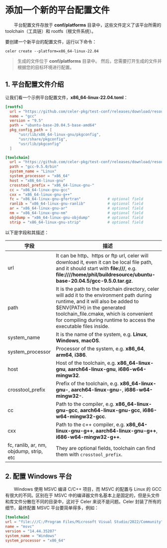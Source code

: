 # 添加一个新的平台配置文件

&emsp;&emsp;平台配置文件存放于 **conf/platforms** 目录中，这些文件定义了该平台所需的 toolchain（工具链）和 rootfs（根文件系统）。

要创建一个新平台的配置文件，运行以下命令：

```
celer create --platform=x86_64-linux-22.04
```

> 生成的文件位于 **conf/platforms** 目录中。
> 然后，您需要打开生成的文件并根据您的目标环境进行配置。

## 1. 平台配置文件介绍

让我们看一个示例平台配置文件，**x86_64-linux-22.04.toml**：

  ```toml
  [rootfs]
    url = "https://github.com/celer-pkg/test-conf/releases/download/resource/ubuntu-base-20.04.5-base-amd64.tar.gz"
    name = "gcc"
    version = "9.5"
    path = "ubuntu-base-20.04.5-base-amd64"
    pkg_config_path = [
        "usr/lib/x86_64-linux-gnu/pkgconfig",
        "usr/share/pkgconfig",
        "usr/lib/pkgconfig"
    ]

  [toolchain]
    url = "https://github.com/celer-pkg/test-conf/releases/download/resource/gcc-9.5.0.tar.gz"
    path = "gcc-9.5.0/bin"
    system_name = "Linux"
    system_processor = "x86_64"
    host = "x86_64-linux-gnu"
    crosstool_prefix = "x86_64-linux-gnu-"
    cc = "x86_64-linux-gnu-gcc"
    cxx = "x86_64-linux-gnu-g++"
    fc = "x86_64-linux-gnu-gfortran"            # optional field
    ranlib = "x86_64-linux-gnu-ranlib"          # optional field
    ar = "x86_64-linux-gnu-ar"                  # optional field
    nm = "x86_64-linux-gnu-nm"                  # optional field
    objdump = "x86_64-linux-gnu-objdump"        # optional field
    strip = "x86_64-linux-gnu-strip"            # optional field
  ```

以下是字段和其描述：

| 字段             | 描述 |
| ----------------- | ----------- |
| url               | It can be http、https or ftp url, celer will download it, even it can be local file path, and it should start with **file:///**, e.g. **file:////home/phil/buildresource/ubuntu-base-20.04.5/gcc-9.5.0.tar.gz**. |
| path              | It is the path to the toolchain directory, celer will add it to the environment path during runtime, and it will also be added to $ENV{PATH} in the generated toolchain_file.cmake, which is convenient for compiling during runtime to access the executable files inside. |
| system_name       | It is the name of the system, e.g. **Linux**, **Windows**, **macOS**. |
| system_processor  | Processor of the system, e.g. **x86_64**, **arm64**, **i386**. |
| host              | Host of the toolchain, e.g. **x86_64-linux-gnu**, **aarch64-linux-gnu**, **i686-w64-mingw32**. |
| crosstool_prefix  | Prefix of the toolchain, e.g. **x86_64-linux-gnu-**, **aarch64-linux-gnu-**, **i686-w64-mingw32-**. |
| cc                | Path to the compiler, e.g. **x86_64-linux-gnu-gcc**, **aarch64-linux-gnu-gcc**, **i686-w64-mingw32-gcc**. |
| cxx               | Path to the c++ compiler, e.g. **x86_64-linux-gnu-g++**, **aarch64-linux-gnu-g++**, **i686-w64-mingw32-g++**. |
| fc, ranlib, ar, nm, objdump, strip, etc | They are optional fields, toolchain can find them with `crosstool_prefix`. |

## 2. 配置 Windows 平台

&emsp;&emsp;Windows 使用 MSVC 编译 C/C++ 项目，而 MSVC 的配置与 Linux 的 GCC 有很大的不同。区别在于 MSVC 中的编译器文件名基本上是固定的，但是头文件和库文件分散在不同的目录中，这对于 Celer 来说不是问题。Celer 封装了所有的细节，最终配置 MSVC 平台要简单得多，例如：

```toml
[toolchain]
url = "file:///C:/Program Files/Microsoft Visual Studio/2022/Community"
name = "msvc"
version = "14.44.35207"
system_name = "Windows"
system_processor = "x86_64"
```